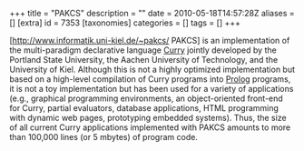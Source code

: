 +++
title = "PAKCS"
description = ""
date = 2010-05-18T14:57:28Z
aliases = []
[extra]
id = 7353
[taxonomies]
categories = []
tags = []
+++



[http://www.informatik.uni-kiel.de/~pakcs/ PAKCS] is an implementation of the multi-paradigm declarative language [Curry](https://rosettacode.org/wiki/Curry) jointly developed by the Portland State University, the Aachen University of Technology, and the University of Kiel. Although this is not a highly optimized implementation but based on a high-level compilation of Curry programs into [Prolog](https://rosettacode.org/wiki/Prolog) programs, it is not a toy implementation but has been used for a variety of applications (e.g., graphical programming environments, an object-oriented front-end for Curry, partial evaluators, database applications, HTML programming with dynamic web pages, prototyping embedded systems). Thus, the size of all current Curry applications implemented with PAKCS amounts to more than 100,000 lines (or 5 mbytes) of program code.
